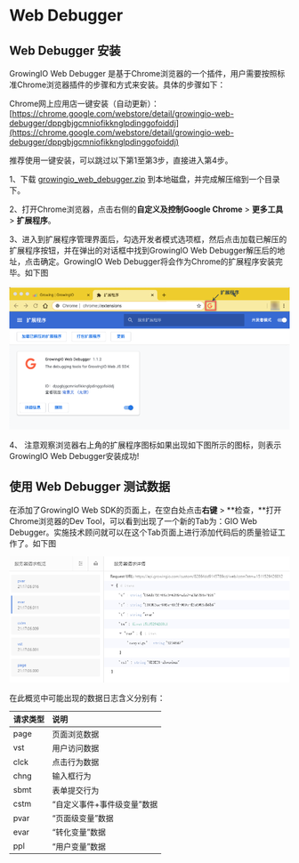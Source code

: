 # Web Debugger

## Web Debugger 安装

GrowingIO Web Debugger 是基于Chrome浏览器的一个插件，用户需要按照标准Chrome浏览器插件的步骤和方式来安装。具体的步骤如下：

Chrome网上应用店一键安装（自动更新）：[https://chrome.google.com/webstore/detail/growingio-web-debugger/dppgbjgcmniofikknglpdinggofoiddj](https://chrome.google.com/webstore/detail/growingio-web-debugger/dppgbjgcmniofikknglpdinggofoiddj)​

推荐使用一键安装，可以跳过以下第1至第3步，直接进入第4步。

1、下载 [growingio\_web\_debugger.zip](http://assets.growingio.com/growingio_web_debugger.zip) 到本地磁盘，并完成解压缩到一个目录下。

2、打开Chrome浏览器，点击右侧的**自定义及控制Google Chrome** &gt; **更多工具** &gt; **扩展程序**。

3、进入到扩展程序管理界面后，勾选开发者模式选项框，然后点击加载已解压的扩展程序按钮，并在弹出的对话框中找到GrowingIO Web Debugger解压后的地址，点击确定。GrowingIO Web Debugger将会作为Chrome的扩展程序安装完毕。如下图

![](../../.gitbook/assets/image%20%28195%29.png)

4、 注意观察浏览器右上角的扩展程序图标如果出现如下图所示的图标，则表示GrowingIO Web Debugger安装成功!

## 使用 Web Debugger 测试数据

在添加了GrowingIO Web SDK的页面上，在空白处点击**右键** &gt; **检查，**打开Chrome浏览器的Dev Tool，可以看到出现了一个新的Tab为：GIO Web Debugger。实施技术顾问就可以在这个Tab页面上进行添加代码后的质量验证工作了。如下图

![](../../.gitbook/assets/image%20%2852%29.png)

在此概览中可能出现的数据日志含义分别有：

| 请求类型 | 说明 |
| :--- | :--- |
| page | 页面浏览数据 |
| vst | 用户访问数据 |
| clck | 点击行为数据 |
| chng | 输入框行为 |
| sbmt | 表单提交行为 |
| cstm | “自定义事件+事件级变量”数据 |
| pvar | “页面级变量”数据 |
| evar | “转化变量”数据 |
| ppl | “用户变量”数据 |

​

